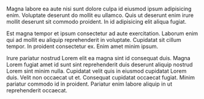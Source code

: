 Magna labore ea aute nisi sunt dolore culpa id eiusmod ipsum adipisicing enim. Voluptate deserunt do mollit eu ullamco. Quis ut deserunt enim irure mollit deserunt sit commodo proident. In id adipisicing elit aliqua fugiat.

Est magna tempor et ipsum consectetur ad aute exercitation. Laborum enim qui ad mollit eu aliquip reprehenderit in voluptate. Cupidatat sit cillum tempor. In proident consectetur ex. Enim amet minim ipsum.

Irure pariatur nostrud Lorem elit ea magna sint id consequat duis. Magna Lorem fugiat amet id sunt sint reprehenderit duis deserunt aliquip nostrud Lorem sint minim nulla. Cupidatat velit quis in eiusmod cupidatat Lorem duis. Velit non occaecat ut et. Consequat cupidatat occaecat fugiat. Minim pariatur commodo id in proident. Pariatur enim labore aliquip in ut reprehenderit occaecat.